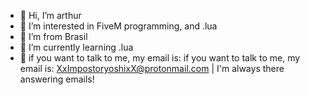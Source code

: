- 👋 Hi, I’m arthur
- 👀 I’m interested in FiveM programming, and .lua
- 🎄 I’m from Brasil
- 🌱 I’m currently learning .lua
- 📱  if you want to talk to me, my email is: if you want to talk to me, my email is: XxImpostoryoshixX@protonmail.com |  I'm always there answering emails!

<!---

ig: @arthursaads_

--->
